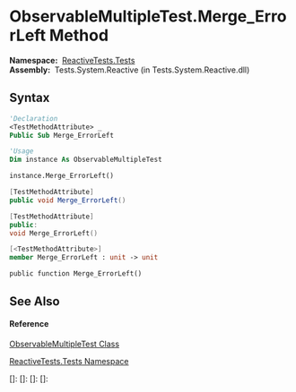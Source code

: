 # ObservableMultipleTest.Merge\_ErrorLeft Method

**Namespace:**  [ReactiveTests.Tests](ReactiveTests.Tests\ReactiveTests.Tests.md)  
**Assembly:**  Tests.System.Reactive (in Tests.System.Reactive.dll)

## Syntax

```vb
'Declaration
<TestMethodAttribute> _
Public Sub Merge_ErrorLeft
```

```vb
'Usage
Dim instance As ObservableMultipleTest

instance.Merge_ErrorLeft()
```

```csharp
[TestMethodAttribute]
public void Merge_ErrorLeft()
```

```c++
[TestMethodAttribute]
public:
void Merge_ErrorLeft()
```

```fsharp
[<TestMethodAttribute>]
member Merge_ErrorLeft : unit -> unit 
```

```jscript
public function Merge_ErrorLeft()
```

## See Also

#### Reference

[ObservableMultipleTest Class](ObservableMultipleTest\ObservableMultipleTest.md)

[ReactiveTests.Tests Namespace](ReactiveTests.Tests\ReactiveTests.Tests.md)

[]: 
[]: 
[]: 
[]: 